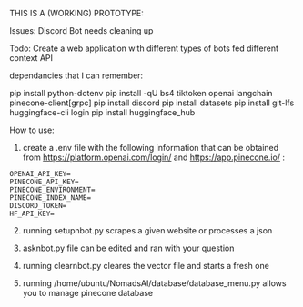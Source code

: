 THIS IS A (WORKING) PROTOTYPE:

Issues:
Discord Bot needs cleaning up

Todo:
Create a web application with different types of bots fed different context
API

dependancies that I can remember:

pip install python-dotenv
pip install -qU bs4 tiktoken openai langchain pinecone-client[grpc]
pip install discord
pip install datasets
pip install git-lfs
huggingface-cli login
pip install huggingface_hub

How to use:

1) create a .env file with the following information that can be obtained from https://platform.openai.com/login/ and https://app.pinecone.io/ :

```
OPENAI_API_KEY=
PINECONE_API_KEY=
PINECONE_ENVIRONMENT=
PINECONE_INDEX_NAME=
DISCORD_TOKEN=
HF_API_KEY=
```

2) running setupnbot.py scrapes a given website or processes a json

3) asknbot.py file can be edited and ran with your question

4) running clearnbot.py cleares the vector file and starts a fresh one

5) running /home/ubuntu/NomadsAI/database/database_menu.py allows you to manage pinecone database



